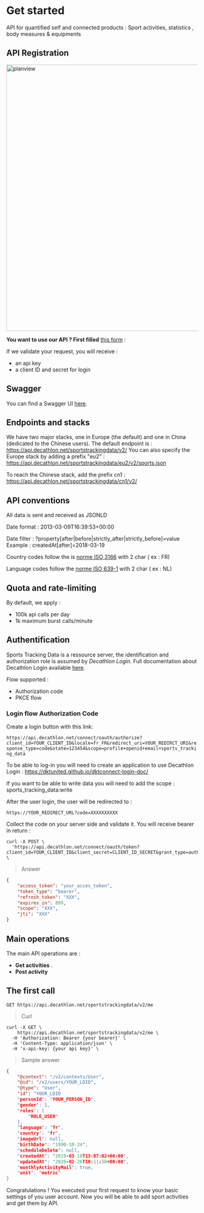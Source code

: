 
# Get started

API for quantified self and connected products : Sport activities, statistics , body measures & equipments

## API Registration

<img src="https://tempdecathloncoachinfo.s3.eu-central-1.amazonaws.com/API_subscription_steps.png" alt="planview" style="width: 700px;"/>

**You want to use our API ? First filled** [this form](https://forms.gle/4WKN7ihQBpyzMt389) :



If we validate your request, you will receive :

* an api key
* a client ID and secret for login


## Swagger

You can find a Swagger UI <a href="swagger.htm" target="_blank">here</a>.


## Endpoints and stacks

We have two major stacks, one in Europe (the default) and one in China (dedicated to the Chinese users).
The default endpoint is : 
https://api.decathlon.net/sportstrackingdata/v2/
You can also specify the Europe stack by adding a prefix "eu2" : 
https://api.decathlon.net/sportstrackingdata/eu2/v2/sports.json

To reach the Chinese stack, add the prefix cn1 : 
https://api.decathlon.net/sportstrackingdata/cn1/v2/



## API conventions 


All data is sent and received as JSONLD

Date format : 2013-03-09T16:39:53+00:00

Date filter : ?property[after|before|strictly_after|strictly_before]=value 
Example : createdAt[after]=2018-03-19

Country codes follow the is [norme ISO 3166](https://en.wikipedia.org/wiki/ISO_3166-1_alpha-2) with 2 char ( ex : FR)

Language codes follow the [norme ISO 639-1](https://en.wikipedia.org/wiki/List_of_ISO_639-1_codes) with 2 char ( ex : NL)


## Quota and rate-limiting

By default, we apply :
* 100k api calls per day
* 1k maximum burst calls/minute


## Authentification

Sports Tracking Data is a ressource server, the identification and authorization role is assumed by *Decathlon Login*.
Full documentation about Decathlon Login available <a href="https://dktunited.github.io/dktconnect-login-doc/index.html" target="_blank">here</a>.


Flow supported :

* Authorization code
* PKCE flow


### Login flow Authorization Code

Create a login button with this link: 

`https://api.decathlon.net/connect/oauth/authorize?client_id=YOUR_CLIENT_ID&locale=fr_FR&redirect_uri=YOUR_REDIRCT_URI&response_type=code&state=123454&scope=profile+openid+email+sports_tracking_data`

To be able to log-in you will need to create an application to use Decathlon Login : https://dktunited.github.io/dktconnect-login-doc/ 

If you want to be able to write data you will need to add the scope : sports_tracking_data:write



After the user login, the user will be redirected to :

`https://YOUR_REDIRECT_URL?code=XXXXXXXXXX`

Collect the code on your server side and validate it. You will receive bearer in return :

```shell
curl -X POST \
  'https://api.decathlon.net/connect/oauth/token?client_id=YOUR_CLIENT_ID&client_secret=CLIENT_ID_SECRET&grant_type=authorization_code&code=THE_USER_CODE&redirect_uri=https://YOUR_REDIRECT_URL' \
``` 


> Answer 

```json
{
    "access_token": "your_acces_token",
    "token_type": "bearer",
    "refresh_token": "XXX",
    "expires_in": 899,
    "scope": "XXX",
    "jti": "XXX"
}
```



## Main operations

The main API operations are : 

* **Get activities** . 
* **Post activity**


## The first call

`GET https://api.decathlon.net/sportstrackingdata/v2/me`

> Curl

```shell
curl -X GET \
    https://api.decathlon.net/sportstrackingdata/v2/me \
  -H 'Authorization: Bearer {your bearer}' \
  -H 'Content-Type: application/json' \
  -H 'x-api-key: {your api key}' \
```



> Sample answer

```json
{
    "@context": "/v2/contexts/User",
    "@id": "/v2/users/YOUR_LDID",
    "@type": "User",
    "id": "YOUR_LDID
    "personId": "YOUR_PERSON_ID",
    "gender": 1,
    "roles": [
        "ROLE_USER"
    ],
    "language": "fr",
    "country": "fr",
    "imageUrl": null,
    "birthDate": "1990-10-24",
    "scheduleDelete": null,
    "createdAt": "2019-03-18T13:07:02+00:00",
    "updatedAt": "2020-02-26T10:11:58+00:00",
    "monthlyActivityMail": true,
    "unit": "metric"
}
```

Congratulations ! You executed your first request to know your basic settings of you user account.
Now you will be able to add sport activities and get them by API.